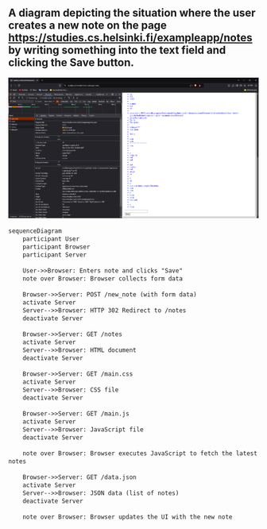 
## A diagram depicting the situation where the user creates a new note on the page https://studies.cs.helsinki.fi/exampleapp/notes by writing something into the text field and clicking the Save button.

![picture](./pics/1.png)

```mermaid
sequenceDiagram
    participant User
    participant Browser
    participant Server

    User->>Browser: Enters note and clicks "Save"
    note over Browser: Browser collects form data

    Browser->>Server: POST /new_note (with form data)
    activate Server
    Server-->>Browser: HTTP 302 Redirect to /notes
    deactivate Server

    Browser->>Server: GET /notes
    activate Server
    Server-->>Browser: HTML document
    deactivate Server

    Browser->>Server: GET /main.css
    activate Server
    Server-->>Browser: CSS file
    deactivate Server

    Browser->>Server: GET /main.js
    activate Server
    Server-->>Browser: JavaScript file
    deactivate Server

    note over Browser: Browser executes JavaScript to fetch the latest notes

    Browser->>Server: GET /data.json
    activate Server
    Server-->>Browser: JSON data (list of notes)
    deactivate Server

    note over Browser: Browser updates the UI with the new note

```

